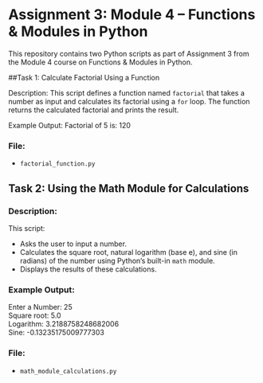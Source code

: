 # Assignment 3: Module 4 – Functions & Modules in Python

This repository contains two Python scripts as part of Assignment 3 from the Module 4 course on Functions & Modules in Python.

##Task 1: Calculate Factorial Using a Function

 Description:
This script defines a function named `factorial` that takes a number as input and calculates its factorial using a `for` loop. The function returns the calculated factorial and prints the result.

Example Output:
Factorial of 5 is: 120

### File:
- `factorial_function.py`

## Task 2: Using the Math Module for Calculations

### Description:
This script:
- Asks the user to input a number.
- Calculates the square root, natural logarithm (base e), and sine (in radians) of the number using Python’s built-in `math` module.
- Displays the results of these calculations.

### Example Output:
Enter a Number: 25  
Square root: 5.0  
Logarithm: 3.2188758248682006  
Sine: -0.13235175009777303

### File:
- `math_module_calculations.py`

